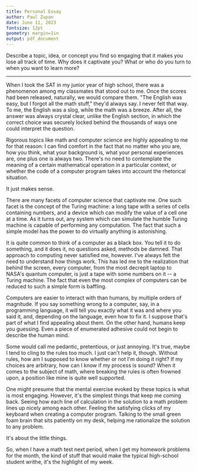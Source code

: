 ```yaml
---
title: Personal Essay
author: Paul Zupan
date: June 11, 2023
fontsize: 12pt
geometry: margin=1in
output: pdf_document
---
```


Describe a topic, idea, or concept you find so engaging that it makes you lose
all track of time. Why does it captivate you? What or who do you turn to when
you want to learn more?

---

When I took the SAT in my junior year of high school, there was a phenomenon
among my classmates that stood out to me. Once the scores had been released,
naturally, we would compare them. "The English was easy, but I forgot all the
math stuff," they'd always say. I never felt that way. To me, the English was
a slog, while the math was a breeze. After all, the answer was always crystal
clear, unlike the English section, in which the correct choice was securely
locked behind the thousands of ways one could interpret the question.

Rigorous topics like math and computer science are highly appealing to me for
that reason: I can find comfort in the fact that no matter who you are, how you
think, what your background is, what your personal experiences are, one plus
one is always two. There's no need to contemplate the meaning of a certain
mathematical operation in a particular context, or whether the code of a
computer program takes into account the rhetorical situation.

It just makes sense.

There are many facets of computer science that captivate me. One such facet is
the concept of the Turing machine: a long tape with a series of cells
containing numbers, and a device which can modify the value of a cell one at a
time. As it turns out, any system which can simulate the humble Turing machine
is capable of performing any computation. The fact that such a simple model has
the power to do virtually anything is astonishing.

It is quite common to think of a computer as a black box. You tell it to do
something, and it does it, no questions asked, methods be damned. That approach
to computing never satisfied me, however. I've always felt the need to
understand how things work. This has led me to the realization that behind the
screen, every computer, from the most decrepit laptop to NASA's quantum
computer, is just a tape with some numbers on it -- a Turing machine. The fact
that even the most complex of computers can be reduced to such a simple form is
baffling.

Computers are easier to interact with than humans, by multiple orders of
magnitude. If you say something wrong to a computer, say, in a programming
language, it will tell you exactly what it was and where you said it, and,
depending on the language, even how to fix it. I suppose that's part of what I
find appealing about them. On the other hand, humans keep you guessing. Even a
piece of enumerated adhesive could not begin to describe the human mind.

Some would call me pedantic, pretentious, or just annoying. It's true, maybe I
tend to cling to the rules too much. I just can't help it, though. Without
rules, how am I supposed to know whether or not I'm doing it right? If my
choices are arbitrary, how can I know if my process is sound? When it comes to
the subject of math, where breaking the rules is often frowned upon, a position
like mine is quite well supported.

One might presume that the mental exercise evoked by these topics is what is
most engaging. However, it's the simplest things that keep me coming back.
Seeing how each line of calculation in the solution to a math problem lines up
nicely among each other. Feeling the satisfying clicks of my keyboard when
creating a computer program. Talking to the small green foam brain that sits
patiently on my desk, helping me rationalize the solution to any problem.

It's about the little things.

So, when I have a math test next period, when I get my homework problems for
the month, the kind of stuff that would make the typical high-school student
writhe, it's the highlight of my week.
